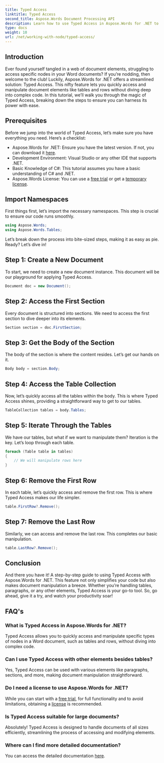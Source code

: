 ```yaml
---
title: Typed Access
linktitle: Typed Access
second_title: Aspose.Words Document Processing API
description: Learn how to use Typed Access in Aspose.Words for .NET to easily manipulate document elements like tables and rows. This step-by-step guide simplifies your workflow.
type: docs
weight: 10
url: /net/working-with-node/typed-access/
---
```

## Introduction

Ever found yourself tangled in a web of document elements, struggling to access specific nodes in your Word documents? If you’re nodding, then welcome to the club! Luckily, Aspose.Words for .NET offers a streamlined solution: Typed Access. This nifty feature lets you quickly access and manipulate document elements like tables and rows without diving deep into complex code. In this tutorial, we’ll walk you through the magic of Typed Access, breaking down the steps to ensure you can harness its power with ease.

## Prerequisites

Before we jump into the world of Typed Access, let’s make sure you have everything you need. Here’s a checklist:

- Aspose.Words for .NET: Ensure you have the latest version. If not, you can download it [here](https://releases.aspose.com/words/net/).
- Development Environment: Visual Studio or any other IDE that supports .NET.
- Basic Knowledge of C#: This tutorial assumes you have a basic understanding of C# and .NET.
- Aspose.Words License: You can use a [free trial](https://releases.aspose.com/) or get a [temporary license](https://purchase.aspose.com/temporary-license/).

## Import Namespaces

First things first, let’s import the necessary namespaces. This step is crucial to ensure our code runs smoothly.

```csharp
using Aspose.Words;
using Aspose.Words.Tables;
```

Let’s break down the process into bite-sized steps, making it as easy as pie. Ready? Let’s dive in!

## Step 1: Create a New Document

To start, we need to create a new document instance. This document will be our playground for applying Typed Access.

```csharp
Document doc = new Document();
```

## Step 2: Access the First Section

Every document is structured into sections. We need to access the first section to dive deeper into its elements.

```csharp
Section section = doc.FirstSection;
```

## Step 3: Get the Body of the Section

The body of the section is where the content resides. Let’s get our hands on it.

```csharp
Body body = section.Body;
```

## Step 4: Access the Table Collection

Now, let’s quickly access all the tables within the body. This is where Typed Access shines, providing a straightforward way to get to our tables.

```csharp
TableCollection tables = body.Tables;
```

## Step 5: Iterate Through the Tables

We have our tables, but what if we want to manipulate them? Iteration is the key. Let’s loop through each table.

```csharp
foreach (Table table in tables)
{
    // We will manipulate rows here
}
```

## Step 6: Remove the First Row

In each table, let’s quickly access and remove the first row. This is where Typed Access makes our life simpler.

```csharp
table.FirstRow?.Remove();
```

## Step 7: Remove the Last Row

Similarly, we can access and remove the last row. This completes our basic manipulation.

```csharp
table.LastRow?.Remove();
```

## Conclusion

And there you have it! A step-by-step guide to using Typed Access with Aspose.Words for .NET. This feature not only simplifies your code but also makes document manipulation a breeze. Whether you’re handling tables, paragraphs, or any other elements, Typed Access is your go-to tool. So, go ahead, give it a try, and watch your productivity soar!

## FAQ's

### What is Typed Access in Aspose.Words for .NET?
Typed Access allows you to quickly access and manipulate specific types of nodes in a Word document, such as tables and rows, without diving into complex code.

### Can I use Typed Access with other elements besides tables?
Yes, Typed Access can be used with various elements like paragraphs, sections, and more, making document manipulation straightforward.

### Do I need a license to use Aspose.Words for .NET?
While you can start with a [free trial](https://releases.aspose.com/), for full functionality and to avoid limitations, obtaining a [license](https://purchase.aspose.com/buy) is recommended.

### Is Typed Access suitable for large documents?
Absolutely! Typed Access is designed to handle documents of all sizes efficiently, streamlining the process of accessing and modifying elements.

### Where can I find more detailed documentation?
You can access the detailed documentation [here](https://reference.aspose.com/words/net/).
